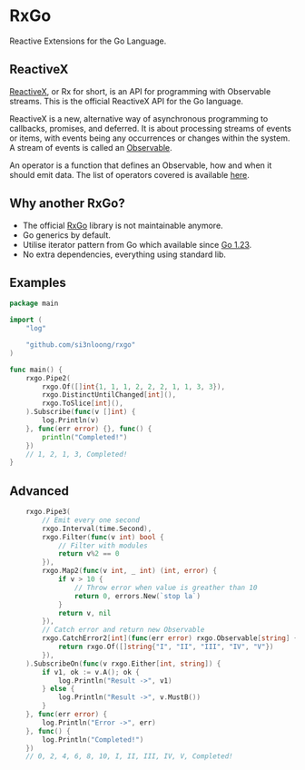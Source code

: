 # RxGo

Reactive Extensions for the Go Language.

## ReactiveX

[ReactiveX](http://reactivex.io/), or Rx for short, is an API for programming with Observable streams. This is the official ReactiveX API for the Go language.

ReactiveX is a new, alternative way of asynchronous programming to callbacks, promises, and deferred. It is about processing streams of events or items, with events being any occurrences or changes within the system. A stream of events is called an [Observable](http://reactivex.io/documentation/contract.html).

An operator is a function that defines an Observable, how and when it should emit data. The list of operators covered is available [here](README.md#).

## Why another RxGo?

- The official [RxGo](https://github.com/ReactiveX/RxGo) library is not maintainable anymore.
- Go generics by default.
- Utilise iterator pattern from Go which available since [Go 1.23](https://go.dev/blog/go1.23).
- No extra dependencies, everything using standard lib.


## Examples

```go
package main

import (
	"log"

	"github.com/si3nloong/rxgo"
)

func main() {
    rxgo.Pipe2(
		rxgo.Of([]int{1, 1, 1, 2, 2, 2, 1, 1, 3, 3}),
		rxgo.DistinctUntilChanged[int](),
		rxgo.ToSlice[int](),
	).Subscribe(func(v []int) {
		log.Println(v)
	}, func(err error) {}, func() {
		println("Completed!")
	})
    // 1, 2, 1, 3, Completed!
}
```

## Advanced

```go
    rxgo.Pipe3(
        // Emit every one second
		rxgo.Interval(time.Second),
		rxgo.Filter(func(v int) bool {
            // Filter with modules
			return v%2 == 0
		}),
		rxgo.Map2(func(v int, _ int) (int, error) {
			if v > 10 {
                // Throw error when value is greather than 10
				return 0, errors.New(`stop la`)
			}
			return v, nil
		}),
        // Catch error and return new Observable
		rxgo.CatchError2[int](func(err error) rxgo.Observable[string] {
			return rxgo.Of([]string{"I", "II", "III", "IV", "V"})
		}),
	).SubscribeOn(func(v rxgo.Either[int, string]) {
		if v1, ok := v.A(); ok {
			log.Println("Result ->", v1)
		} else {
			log.Println("Result ->", v.MustB())
		}
	}, func(err error) {
		log.Println("Error ->", err)
	}, func() {
        log.Println("Completed!")
    })
    // 0, 2, 4, 6, 8, 10, I, II, III, IV, V, Completed!
```